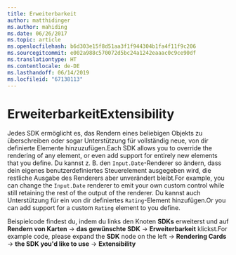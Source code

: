 ```yaml
---
title: Erweiterbarkeit
author: matthidinger
ms.author: mahiding
ms.date: 06/26/2017
ms.topic: article
ms.openlocfilehash: b6d303e15f8d51aa3f1f944304b1fa4f11f9c206
ms.sourcegitcommit: e002a988c570072d5bc24a1242eaaac0c9ce90df
ms.translationtype: HT
ms.contentlocale: de-DE
ms.lasthandoff: 06/14/2019
ms.locfileid: "67138113"
---
```

# <a name="extensibility"></a><span data-ttu-id="0f9e8-102">Erweiterbarkeit</span><span class="sxs-lookup"><span data-stu-id="0f9e8-102">Extensibility</span></span>

<span data-ttu-id="0f9e8-103">Jedes SDK ermöglicht es, das Rendern eines beliebigen Objekts zu überschreiben oder sogar Unterstützung für vollständig neue, von dir definierte Elemente hinzuzufügen.</span><span class="sxs-lookup"><span data-stu-id="0f9e8-103">Each SDK allows you to override the rendering of any element, or even add support for entirely new elements that you define.</span></span>  <span data-ttu-id="0f9e8-104">Du kannst z. B. den `Input.Date`-Renderer so ändern, dass dein eigenes benutzerdefiniertes Steuerelement ausgegeben wird, die restliche Ausgabe des Renderers aber unverändert bleibt.</span><span class="sxs-lookup"><span data-stu-id="0f9e8-104">For example, you can change the `Input.Date` renderer to emit your own custom control while still retaining the rest of the output of the renderer.</span></span> <span data-ttu-id="0f9e8-105">Du kannst auch Unterstützung für ein von dir definiertes `Rating`-Element hinzufügen.</span><span class="sxs-lookup"><span data-stu-id="0f9e8-105">Or you can add support for a custom `Rating` element to you define.</span></span>

<span data-ttu-id="0f9e8-106">Beispielcode findest du, indem du links den Knoten **SDKs** erweiterst und auf **Rendern von Karten** -> **das gewünschte SDK** -> **Erweiterbarkeit** klickst.</span><span class="sxs-lookup"><span data-stu-id="0f9e8-106">For example code, please expand the **SDK** node on the left -> **Rendering Cards** -> **the SDK you'd like to use** -> **Extensibility**</span></span>
